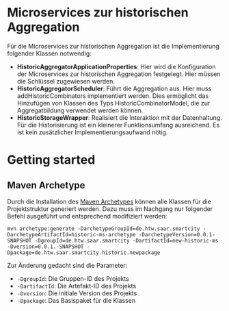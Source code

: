 # Microservices zur historischen Aggregation

Für die Microservices zur historischen Aggregation ist die Implementierung folgender Klassen notwendig:

* **HistoricAggregatorApplicationProperties**: Hier wird die Konfiguration der Microservices
  zur historischen Aggregation festgelegt. Hier müssen die Schlüssel zugewiesen
  werden. 
* **HistoricAggregatorScheduler**: Führt die Aggregation aus. Hier muss addHistoricCombinators
  implementiert werden. Dies ermöglicht das Hinzufügen von Klassen des
  Typs HistoricCombinatorModel, die zur Aggregatbildung verwendet werden können.
* **HistoricStorageWrapper**: Realisiert die Interaktion mit der Datenhaltung. Für die Historisierung
  ist ein kleinerer Funktionsumfang ausreichend. Es ist kein zusätzlicher
  Implementierungsaufwand nötig.

# Getting started

## Maven Archetype
Durch die Installation des [Maven Archetypes](historic-ms-archetype) können alle Klassen für die Projektstruktur generiert werden.
Dazu muss im Nachgang nur folgender Befehl ausgeführt und entsprechend modifiziert werden:
````
mvn archetype:generate -DarchetypeGroupId=de.htw.saar.smartcity -DarchetypeArtifactId=historic-ms-archetype -DarchetypeVersion=0.0.1-SNAPSHOT -DgroupId=de.htw.saar.smartcity -DartifactId=new-historic-ms -Dversion=0.0.1.-SNAPSHOT -Dpackage=de.htw.saar.smartcity.historic.newpackage
````
Zur Änderung gedacht sind die Parameter:
* `-DgroupId`: Die Gruppen-ID des Projekts
* `-DartifactId`: Die Artefakt-ID des Projekts
* `-Dversion`: Die initiale Version des Projekts
* `-Dpackage`: Das Basispaket für die Klassen
